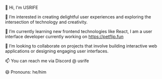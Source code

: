 👋 Hi, I'm USRIFE

👀 I’m interested in creating delightful user experiences and exploring the intersection of technology and creativity.

🌱 I’m currently learning new frontend technologies like React, I am a user interface developer currently working on https://petflip.fun

💞️ I’m looking to collaborate on projects that involve building interactive web applications or designing engaging user interfaces.

📫 You can reach me via Discord @ usrife

😄 Pronouns: he/him
